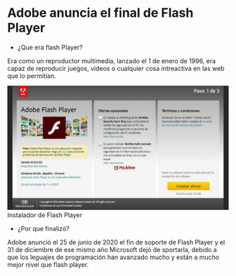 # Adobe anuncia el final de Flash Player
+ ¿Que era flash Player?

Era como un reproductor multimedia, lanzado el 1 de enero de 1996, era capaz de reproducir juegos, vídeos o cualquier cosa intreactiva en las web que lo permitían.

![Instalador](https://github.com/JuanCarlosIzquierdo/SMX2-M8UF1A1-HistoriaWeb-2017-FinDeFlash-JuanCarlos/blob/main/Instalador%20de%20flash%20player.jpg)
Instalador de Flash Player

+ ¿Por que finalizó?

Adobe anunció el 25 de junio de 2020 el fin de soporte de Flash Player y el 31 de diciembre de ese mismo año Microsoft dejó de sportarla, debido a que los leguajes de programación han avanzado mucho y están a mucho mejor nivel que flash player.

